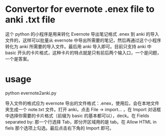# Convertor for evernote .enex file to anki .txt file

这个 python 的小程序是用来转化 Evernote 导出笔记格式 .enex 到 anki 的导入文件的，这样可以批量从 evernote 中导出所需要的笔记，然后再通过这个小程序转化为 anki 所需要的导入文件。最后用 anki 导入即可。目前只支持 anki 中 basic 开头的卡片格式，这种卡片的特点就是只有前后两个输入口，一个是问题，一个是答案。

# usage

python evernote2anki.py <inputFile>

导入文件的格式应为 evernote 导出的文件格式：.enex，使用后，会在本地文件夹生成一个 note.txt 文件。打开 anki，点击 File -> import... ，在 Import 对话框中选择你需要的卡片格式（前缀为 basic 的基本都可以），deck。在 Fields separated by: 那一个行选择 Tab，即分开区域用的是 tab。在 Allow HTML in fiels 那个选项上勾选。最后点击右下角的 Import 即可。